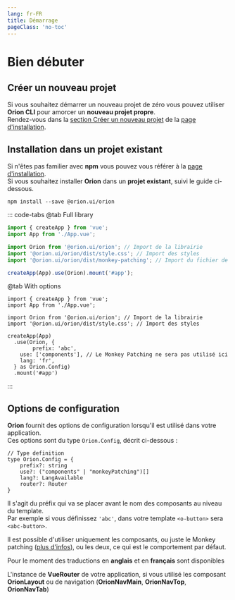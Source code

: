 ```yaml
---
lang: fr-FR
title: Démarrage
pageClass: 'no-toc'
---
```


# Bien débuter

## Créer un nouveau projet

Si vous souhaitez démarrer un nouveau projet de zéro vous pouvez utiliser **Orion CLI** pour amorcer un **nouveau projet propre**.\
Rendez-vous dans la [section Créer un nouveau projet](installation.md#créer-un-nouveau-projet) de la [page d'installation](installation.md).

## Installation dans un projet existant

Si n'êtes pas familier avec **npm** vous pouvez vous référer à la [page d'installation](installation.md).\
Si vous souhaitez installer **Orion** dans un **projet existant**, suivi le guide ci-dessous.

```sh:no-line-numbers
npm install --save @orion.ui/orion
```

::: code-tabs
@tab Full library

```ts {4,5,6,9}
import { createApp } from 'vue';
import App from './App.vue';

import Orion from '@orion.ui/orion'; // Import de la librairie
import '@orion.ui/orion/dist/style.css'; // Import des styles
import '@orion.ui/orion/dist/monkey-patching'; // Import du fichier de définition du Monkey Patching

createApp(App).use(Orion).mount('#app');
```

@tab With options

```ts{8-12}
import { createApp } from 'vue';
import App from './App.vue';

import Orion from '@orion.ui/orion'; // Import de la librairie
import '@orion.ui/orion/dist/style.css'; // Import des styles

createApp(App)
  .use(Orion, {
		prefix: 'abc',
    use: ['components'], // Le Monkey Patching ne sera pas utilisé ici
    lang: 'fr',
  } as Orion.Config)
  .mount('#app')
```

:::

## Options de configuration

**Orion** fournit des options de configuration lorsqu'il est utilisé dans votre application.\
Ces options sont du type `Orion.Config`, décrit ci-dessous :

<type-description>

```ts:no-line-numbers
// Type definition
type Orion.Config = {
	prefix?: string
	use?: ("components" | "monkeyPatching")[]
	lang?: LangAvailable
	router?: Router
}
```

<prop-description name="prefix" type="string" value="'o'">

Il s'agit du préfix qui va se placer avant le nom des composants au niveau du template.\
Par exemple si vous définissez `'abc'`, dans votre template `<o-button>` sera `<abc-button>`.

</prop-description>

<prop-description name="use" type="('components' | 'monkeyPatching')[]" value="['components', 'monkeyPatching']">

Il est possible d'utiliser uniquement les composants, ou juste le Monkey patching ([plus d'infos](monkey-patching.md)), ou les deux, ce qui est le comportement par défaut.

</prop-description>

<prop-description name="lang" type="'en' | 'fr'" value="'en'">

Pour le moment des traductions en **anglais** et en **français** sont disponibles

</prop-description>

<prop-description name="router" type="Router" value="undefined">

L'instance de **VueRouter** de votre application, si vous utilisé les composant **OrionLayout** ou de navigation (**OrionNavMain**, **OrionNavTop**, **OrionNavTab**)

</prop-description>

</type-description>
